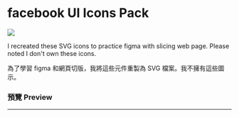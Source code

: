 # facebook UI Icons Pack

![](https://i.imgur.com/wEff3ct.png)

I recreated these SVG icons to practice figma with slicing web page. Please noted I don't own these icons.

為了學習 figma 和網頁切版，我將這些元件重製為 SVG 檔案。我不擁有這些圖示。

### 預覽 Preview

---

